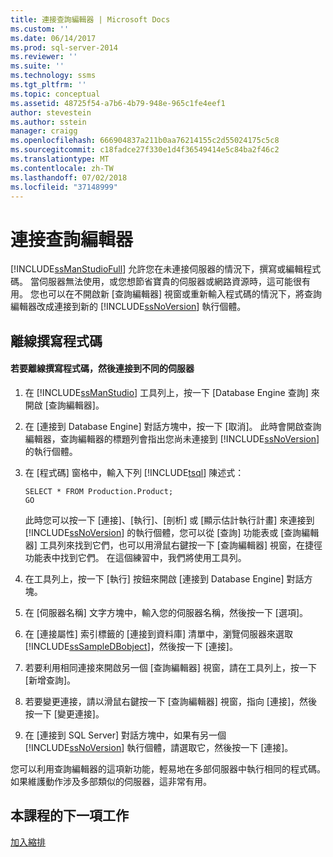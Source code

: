 ```yaml
---
title: 連接查詢編輯器 | Microsoft Docs
ms.custom: ''
ms.date: 06/14/2017
ms.prod: sql-server-2014
ms.reviewer: ''
ms.suite: ''
ms.technology: ssms
ms.tgt_pltfrm: ''
ms.topic: conceptual
ms.assetid: 48725f54-a7b6-4b79-948e-965c1fe4eef1
author: stevestein
ms.author: sstein
manager: craigg
ms.openlocfilehash: 666904837a211b0aa76214155c2d55024175c5c8
ms.sourcegitcommit: c18fadce27f330e1d4f36549414e5c84ba2f46c2
ms.translationtype: MT
ms.contentlocale: zh-TW
ms.lasthandoff: 07/02/2018
ms.locfileid: "37148999"
---
```

# <a name="connecting-with-query-editor"></a>連接查詢編輯器
  [!INCLUDE[ssManStudioFull](../../includes/ssmanstudiofull-md.md)] 允許您在未連接伺服器的情況下，撰寫或編輯程式碼。 當伺服器無法使用，或您想節省寶貴的伺服器或網路資源時，這可能很有用。 您也可以在不開啟新 [查詢編輯器] 視窗或重新輸入程式碼的情況下，將查詢編輯器改成連接到新的 [!INCLUDE[ssNoVersion](../../includes/ssnoversion-md.md)] 執行個體。  
  
## <a name="coding-offline"></a>離線撰寫程式碼  
  
#### <a name="to-write-code-offline-and-then-connect-to-different-servers"></a>若要離線撰寫程式碼，然後連接到不同的伺服器  
  
1.  在 [!INCLUDE[ssManStudio](../../includes/ssmanstudio-md.md)] 工具列上，按一下 [Database Engine 查詢] 來開啟 [查詢編輯器]。  
  
2.  在 [連接到 Database Engine] 對話方塊中，按一下 [取消]。 此時會開啟查詢編輯器，查詢編輯器的標題列會指出您尚未連接到 [!INCLUDE[ssNoVersion](../../includes/ssnoversion-md.md)] 的執行個體。  
  
3.  在 [程式碼] 窗格中，輸入下列 [!INCLUDE[tsql](../../includes/tsql-md.md)] 陳述式：  
  
    ```  
    SELECT * FROM Production.Product;  
    GO  
    ```  
  
     此時您可以按一下 [連接]、[執行]、[剖析] 或 [顯示估計執行計畫] 來連接到 [!INCLUDE[ssNoVersion](../../includes/ssnoversion-md.md)] 的執行個體，您可以從 [查詢] 功能表或 [查詢編輯器] 工具列來找到它們，也可以用滑鼠右鍵按一下 [查詢編輯器] 視窗，在捷徑功能表中找到它們。 在這個練習中，我們將使用工具列。  
  
4.  在工具列上，按一下 [執行] 按鈕來開啟 [連接到 Database Engine] 對話方塊。  
  
5.  在 [伺服器名稱] 文字方塊中，輸入您的伺服器名稱，然後按一下 [選項]。  
  
6.  在 [連接屬性] 索引標籤的 [連接到資料庫] 清單中，瀏覽伺服器來選取 [!INCLUDE[ssSampleDBobject](../../includes/sssampledbobject-md.md)]，然後按一下 [連接]。  
  
7.  若要利用相同連接來開啟另一個 [查詢編輯器] 視窗，請在工具列上，按一下 [新增查詢]。  
  
8.  若要變更連接，請以滑鼠右鍵按一下 [查詢編輯器] 視窗，指向 [連接]，然後按一下 [變更連接]。  
  
9. 在 [連接到 SQL Server] 對話方塊中，如果有另一個 [!INCLUDE[ssNoVersion](../../includes/ssnoversion-md.md)] 執行個體，請選取它，然後按一下 [連接]。  
  
 您可以利用查詢編輯器的這項新功能，輕易地在多部伺服器中執行相同的程式碼。 如果維護動作涉及多部類似的伺服器，這非常有用。  
  
## <a name="next-task-in-lesson"></a>本課程的下一項工作  
 [加入縮排](lesson-2-2-adding-indentation.md)  
  
  
